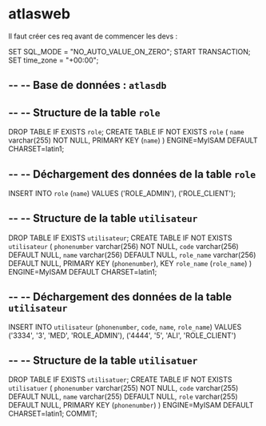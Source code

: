 # atlasweb

Il faut créer ces req avant de commencer les devs :


SET SQL_MODE = "NO_AUTO_VALUE_ON_ZERO";
START TRANSACTION;
SET time_zone = "+00:00";



--
-- Base de données : `atlasdb`
--


--
-- Structure de la table `role`
--

DROP TABLE IF EXISTS `role`;
CREATE TABLE IF NOT EXISTS `role` (
  `name` varchar(255) NOT NULL,
  PRIMARY KEY (`name`)
) ENGINE=MyISAM DEFAULT CHARSET=latin1;

--
-- Déchargement des données de la table `role`
--

INSERT INTO `role` (`name`) VALUES
('ROLE_ADMIN'),
('ROLE_CLIENT');


--
-- Structure de la table `utilisateur`
--

DROP TABLE IF EXISTS `utilisateur`;
CREATE TABLE IF NOT EXISTS `utilisateur` (
  `phonenumber` varchar(256) NOT NULL,
  `code` varchar(256) DEFAULT NULL,
  `name` varchar(256) DEFAULT NULL,
  `role_name` varchar(256) DEFAULT NULL,
  PRIMARY KEY (`phonenumber`),
  KEY `role_name` (`role_name`)
) ENGINE=MyISAM DEFAULT CHARSET=latin1;

--
-- Déchargement des données de la table `utilisateur`
--

INSERT INTO `utilisateur` (`phonenumber`, `code`, `name`, `role_name`) VALUES
('3334', '3', 'MED', 'ROLE_ADMIN'),
('4444', '5', 'ALI', 'ROLE_CLIENT')


--
-- Structure de la table `utilisatuer`
--

DROP TABLE IF EXISTS `utilisatuer`;
CREATE TABLE IF NOT EXISTS `utilisatuer` (
  `phonenumber` varchar(255) NOT NULL,
  `code` varchar(255) DEFAULT NULL,
  `name` varchar(255) DEFAULT NULL,
  `role` varchar(255) DEFAULT NULL,
  PRIMARY KEY (`phonenumber`)
) ENGINE=MyISAM DEFAULT CHARSET=latin1;
COMMIT;

